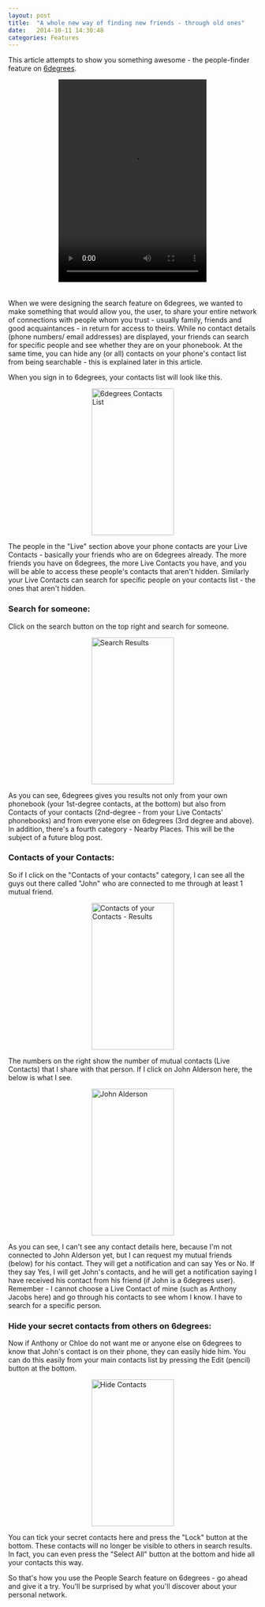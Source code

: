 ```yaml
---
layout: post
title:  "A whole new way of finding new friends - through old ones"
date:   2014-10-11 14:30:48
categories: Features
---
```

This article attempts to show you something awesome - the people-finder feature on [6degrees].

<video width="300" height="410" style="padding-bottom:20px;margin:auto;display:block;" controls>
  <source src="{{site.url}}/assets/PeopleSearch_SearchVideo.mp4" type="video/mp4">
Your browser does not support the video tag.
</video> 

When we were designing the search feature on 6degrees, we wanted to make something that would allow you, the user, to share your entire network of connections with people whom you trust - usually family, friends and good acquaintances - in return for access to theirs. While no contact details (phone numbers/ email addresses) are displayed, your friends can search for specific people and see whether they are on your phonebook. At the same time, you can hide any (or all) contacts on your phone's contact list from being searchable - this is explained later in this article.

When you sign in to 6degrees, your contacts list will look like this.

<img src="{{site.url}}/assets/1-contacts_play_store_screenshot_2-5.png" alt="6degrees Contacts List" style="width: 167px;height:297px;margin-bottom:1.625em;margin:auto;display:block;"/>

The people in the "Live" section above your phone contacts are your Live Contacts - basically your friends who are on 6degrees already. The more friends you have on 6degrees, the more Live Contacts you have, and you will be able to access these people's contacts that aren't hidden. Similarly your Live Contacts can search for specific people on your contacts list - the ones that aren't hidden.


<h3>Search for someone:</h3>

Click on the search button on the top right and search for someone.

<img src="{{site.url}}/assets/PeopleSearch_SearchResults.png" alt="Search Results" style="width: 167px;height:297px;margin-bottom:1.625em;margin:auto;display:block;"/>

As you can see, 6degrees gives you results not only from your own phonebook (your 1st-degree contacts, at the bottom) but also from Contacts of your contacts (2nd-degree - from your Live Contacts' phonebooks) and from everyone else on 6degrees (3rd degree and above). In addition, there's a fourth category - Nearby Places. This will be the subject of a future blog post.


<h3>Contacts of your Contacts:</h3>

So if I click on the "Contacts of your contacts" category, I can see all the guys out there called "John" who are connected to me through at least 1 mutual friend.

<img src="{{site.url}}/assets/PeopleSearch_CoC_ResultsList.png" alt="Contacts of your Contacts - Results" style="width: 167px;height:297px;margin-bottom:1.625em;margin:auto;display:block;"/>

The numbers on the right show the number of mutual contacts (Live Contacts) that I share with that person. If I click on John Alderson here, the below is what I see.

<img src="{{site.url}}/assets/PeopleSearch_JohnAlderson.png" alt="John Alderson" style="width: 167px;height:297px;margin-bottom:1.625em;margin:auto;display:block;"/>

As you can see, I can't see any contact details here, because I'm not connected to John Alderson yet, but I can request my mutual friends (below) for his contact. They will get a notification and can say Yes or No. If they say Yes, I will get John's contacts, and he will get a notification saying I have received his contact from his friend (if John is a 6degrees user). Remember - I cannot choose a Live Contact of mine (such as Anthony Jacobs here) and go through his contacts to see whom I know. I have to search for a specific person.


<h3>Hide your secret contacts from others on 6degrees:</h3>

Now if Anthony or Chloe do not want me or anyone else on 6degrees to know that John's contact is on their phone, they can easily hide him. You can do this easily from your main contacts list by pressing the Edit (pencil) button at the bottom.

<img src="{{site.url}}/assets/PeopleSearch_EditMode.png" alt="Hide Contacts" style="width: 167px;height:297px;margin-bottom:1.625em;margin:auto;display:block;"/>

You can tick your secret contacts here and press the "Lock" button at the bottom. These contacts will no longer be visible to others in search results. In fact, you can even press the "Select All" button at the bottom and hide all your contacts this way.

So that's how you use the People Search feature on 6degrees - go ahead and give it a try. You'll be surprised by what you'll discover about your personal network.

[6degrees]:	   http://www.get6degrees.com
